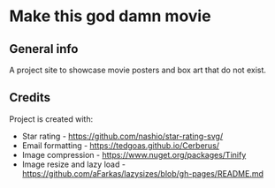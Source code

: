 # Make this god damn movie

## General info
A project site to showcase movie posters and box art that do not exist.

## Credits
Project is created with:
* Star rating - https://github.com/nashio/star-rating-svg/
* Email formatting - https://tedgoas.github.io/Cerberus/
* Image compression - https://www.nuget.org/packages/Tinify
* Image resize and lazy load - https://github.com/aFarkas/lazysizes/blob/gh-pages/README.md
